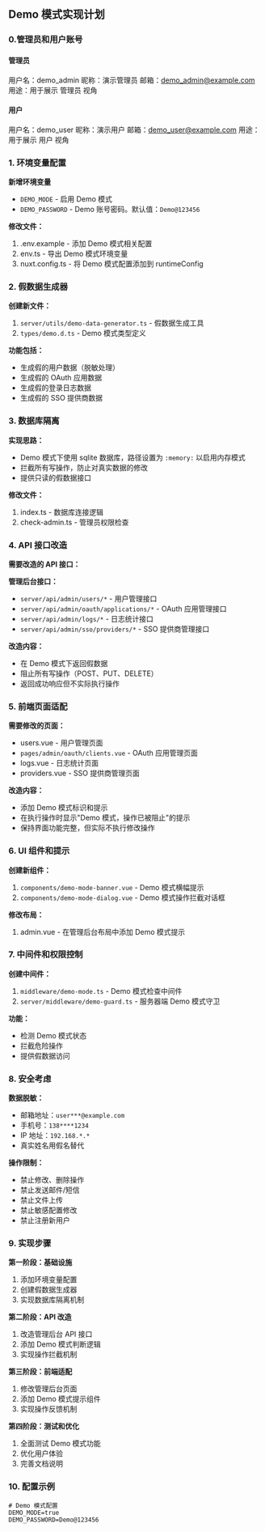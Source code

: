## Demo 模式实现计划

### 0.管理员和用户账号

#### 管理员

用户名：demo_admin
昵称：演示管理员
邮箱：demo_admin@example.com
用途：用于展示 管理员 视角

#### 用户

用户名：demo_user
昵称：演示用户
邮箱：demo_user@example.com
用途：用于展示 用户 视角

### 1. 环境变量配置

**新增环境变量**

-   `DEMO_MODE` - 启用 Demo 模式
-   `DEMO_PASSWORD` - Demo 账号密码。默认值：`Demo@123456`

**修改文件：**

1. .env.example - 添加 Demo 模式相关配置
2. env.ts - 导出 Demo 模式环境变量
3. nuxt.config.ts - 将 Demo 模式配置添加到 runtimeConfig

### 2. 假数据生成器

**创建新文件：**

1. `server/utils/demo-data-generator.ts` - 假数据生成工具
2. `types/demo.d.ts` - Demo 模式类型定义

**功能包括：**

-   生成假的用户数据（脱敏处理）
-   生成假的 OAuth 应用数据
-   生成假的登录日志数据
-   生成假的 SSO 提供商数据

### 3. 数据库隔离

**实现思路：**

-   Demo 模式下使用 sqlite 数据库，路径设置为 `:memory:` 以启用内存模式
-   拦截所有写操作，防止对真实数据的修改
-   提供只读的假数据接口

**修改文件：**

1. index.ts - 数据库连接逻辑
2. check-admin.ts - 管理员权限检查

### 4. API 接口改造

**需要改造的 API 接口：**

**管理后台接口：**

-   `server/api/admin/users/*` - 用户管理接口
-   `server/api/admin/oauth/applications/*` - OAuth 应用管理接口
-   `server/api/admin/logs/*` - 日志统计接口
-   `server/api/admin/sso/providers/*` - SSO 提供商管理接口

**改造内容：**

-   在 Demo 模式下返回假数据
-   阻止所有写操作（POST、PUT、DELETE）
-   返回成功响应但不实际执行操作

### 5. 前端页面适配

**需要修改的页面：**

-   users.vue - 用户管理页面
-   `pages/admin/oauth/clients.vue` - OAuth 应用管理页面
-   logs.vue - 日志统计页面
-   providers.vue - SSO 提供商管理页面

**改造内容：**

-   添加 Demo 模式标识和提示
-   在执行操作时显示"Demo 模式，操作已被阻止"的提示
-   保持界面功能完整，但实际不执行修改操作

### 6. UI 组件和提示

**创建新组件：**

1. `components/demo-mode-banner.vue` - Demo 模式横幅提示
2. `components/demo-mode-dialog.vue` - Demo 模式操作拦截对话框

**修改布局：**

1. admin.vue - 在管理后台布局中添加 Demo 模式提示

### 7. 中间件和权限控制

**创建中间件：**

1. `middleware/demo-mode.ts` - Demo 模式检查中间件
2. `server/middleware/demo-guard.ts` - 服务器端 Demo 模式守卫

**功能：**

-   检测 Demo 模式状态
-   拦截危险操作
-   提供假数据访问

### 8. 安全考虑

**数据脱敏：**

-   邮箱地址：`user***@example.com`
-   手机号：`138****1234`
-   IP 地址：`192.168.*.*`
-   真实姓名用假名替代

**操作限制：**

-   禁止修改、删除操作
-   禁止发送邮件/短信
-   禁止文件上传
-   禁止敏感配置修改
-   禁止注册新用户

### 9. 实现步骤

**第一阶段：基础设施**

1. 添加环境变量配置
2. 创建假数据生成器
3. 实现数据库隔离机制

**第二阶段：API 改造**

1. 改造管理后台 API 接口
2. 添加 Demo 模式判断逻辑
3. 实现操作拦截机制

**第三阶段：前端适配**

1. 修改管理后台页面
2. 添加 Demo 模式提示组件
3. 实现操作反馈机制

**第四阶段：测试和优化**

1. 全面测试 Demo 模式功能
2. 优化用户体验
3. 完善文档说明

### 10. 配置示例

```env
# Demo 模式配置
DEMO_MODE=true
DEMO_PASSWORD=Demo@123456
```
